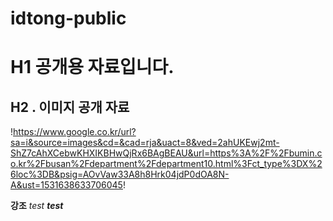 # idtong-public

# H1 공개용 자료입니다. 

## H2 . 이미지 공개 자료
 !https://www.google.co.kr/url?sa=i&source=images&cd=&cad=rja&uact=8&ved=2ahUKEwj2mt-ShZ7cAhXCebwKHXIKBHwQjRx6BAgBEAU&url=https%3A%2F%2Fbumin.co.kr%2Fbusan%2Fdepartment%2Fdepartment10.html%3Fct_type%3DX%26loc%3DB&psig=AOvVaw33A8h8Hrk04jdP0dOA8N-A&ust=1531638633706045!
 
 **강조**
 _test_
 _**test**_
